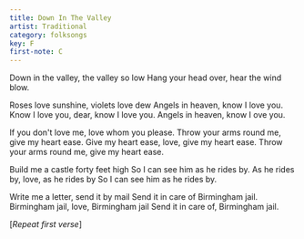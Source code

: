 ```yaml
---
title: Down In The Valley
artist: Traditional
category: folksongs
key: F
first-note: C
---
```


Down in the valley, the valley so low
Hang your head over, hear the wind blow.  


Roses love sunshine, violets love dew
Angels in heaven, know I love you.
Know I love you, dear, know I love you.
Angels in heaven, know I ove you.

If you don't love me, love whom you please.
Throw your arms round me, give my heart ease.
Give my heart ease, love, give my heart ease.
Throw your arms round me, give my heart ease.

Build me a castle forty feet high
So I can see him as he rides by.
As he rides by, love, as he rides by
So I can see him as he rides by.

Write me a letter, send it by mail
Send it in care of Birmingham jail.
Birmingham jail, love, Birmingham jail
Send it in care of, Birmingham jail.

[*Repeat first verse*]

